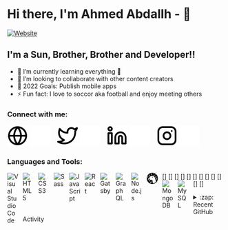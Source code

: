 # Hi there, I'm Ahmed Abdallh - 👋

[![Website](https://img.shields.io/website?label=Ahmed.com&style=for-the-badge&url=https%3A%2F%2Fcodestackr.com)](https://AhmedAbdallh.com)

<!-- [![Twitter Follow](https://img.shields.io/twitter/follow/codeSTACKr?color=1DA1F2&logo=twitter&style=for-the-badge)](https://twitter.com/ahmed_aabdllah) -->
<!-- [![Linkedin Follow](https://img.shields.io/twitter/follow/codeSTACKr?color=1DA1F2&logo=twitter&style=for-the-badge)](https://www.linkedin.com/in/ahmed-abdallh-21b1a0168/) -->

## I'm a Sun, Brother, Brother and Developer!!

- 🌱 I’m currently learning everything 🤣
- 👯 I’m looking to collaborate with other content creators
- 🥅 2022 Goals: Publish mobile apps
- ⚡ Fun fact: I love to soccor aka football and enjoy meeting others

### Connect with me:

[![website](./img/globe-light.svg)](https://AhmedAbdallh.com#gh-light-mode-only)
[![website](./img/globe-dark.svg)](https://AhmedAbdallh.com#gh-dark-mode-only)
&nbsp;&nbsp;
[![website](./img/twitter-light.svg)](https://twitter.com/ahmed_aabdllah#gh-light-mode-only)
[![website](./img/twitter-dark.svg)](https://twitter.com/ahmed_aabdllah#gh-dark-mode-only)
&nbsp;&nbsp;
[![website](./img/linkedin-light.svg)](https://linkedin.com/in/codeSTACKr#gh-light-mode-only)
[![website](./img/linkedin-dark.svg)](https://linkedin.com/in/codeSTACKr#gh-dark-mode-only)
&nbsp;&nbsp;
[![website](./img/instagram-light.svg)](https://instagram.com/codeSTACKr#gh-light-mode-only)
[![website](./img/instagram-dark.svg)](https://instagram.com/codeSTACKr#gh-dark-mode-only)

### Languages and Tools:

[<img align="left" alt="Visual Studio Code" width="26px" src="https://cdn.jsdelivr.net/gh/devicons/devicon/icons/vscode/vscode-original.svg" style="padding-right:10px;" />]
[<img align="left" alt="HTML5" width="26px" src="https://cdn.jsdelivr.net/gh/devicons/devicon/icons/html5/html5-original.svg" style="padding-right:10px;" />]
[<img align="left" alt="CSS3" width="26px" src="https://cdn.jsdelivr.net/gh/devicons/devicon/icons/css3/css3-original.svg" style="padding-right:10px;" />]
[<img align="left" alt="Sass" width="26px" src="https://cdn.jsdelivr.net/gh/devicons/devicon/icons/sass/sass-original.svg" style="padding-right:10px;" />]
[<img align="left" alt="JavaScript" width="26px" src="https://cdn.jsdelivr.net/gh/devicons/devicon/icons/javascript/javascript-original.svg" style="padding-right:10px;" />]
[<img align="left" alt="React" width="26px" src="https://cdn.jsdelivr.net/gh/devicons/devicon/icons/react/react-original.svg" style="padding-right:10px;" />]
[<img align="left" alt="Gatsby" width="26px" src="https://cdn.jsdelivr.net/gh/devicons/devicon/icons/gatsby/gatsby-original.svg" style="padding-right:10px;" />]
[<img align="left" alt="GraphQL" width="26px" src="https://cdn.jsdelivr.net/gh/devicons/devicon/icons/graphql/graphql-plain.svg" style="padding-right:10px;" />]
[<img align="left" alt="Node.js" width="26px" src="https://cdn.jsdelivr.net/gh/devicons/devicon/icons/nodejs/nodejs-original.svg" style="padding-right:10px;" />]
[<img align="left" alt="Deno" width="26px" src="./img/deno-light.svg" style="padding-right:10px;" />]
[<img align="left" alt="MongoDB" width="26px" src="https://cdn.jsdelivr.net/gh/devicons/devicon/icons/mongodb/mongodb-original.svg" style="padding-right:10px;" />]
[<img align="left" alt="MySQL" width="26px" src="https://cdn.jsdelivr.net/gh/devicons/devicon/icons/mysql/mysql-original.svg" style="padding-right:10px;" />]

<details>
  <summary>:zap: Recent GitHub Activity</summary>
  
<!--START_SECTION:activity-->

1. 🗣 Commented on [#40](https://github.com/facebook/metro/issues/535) in [facebook/metro](https://github.com/codeSTACKr/minter-dapp)
<!--END_SECTION:activity-->

</details>

[website]: https://AhmedAbdallh.com
[twitter]: https://twitter.com/ahmed_aabdllah
[linkedin]: https://www.linkedin.com/in/ahmed-abdallh-21b1a0168/
